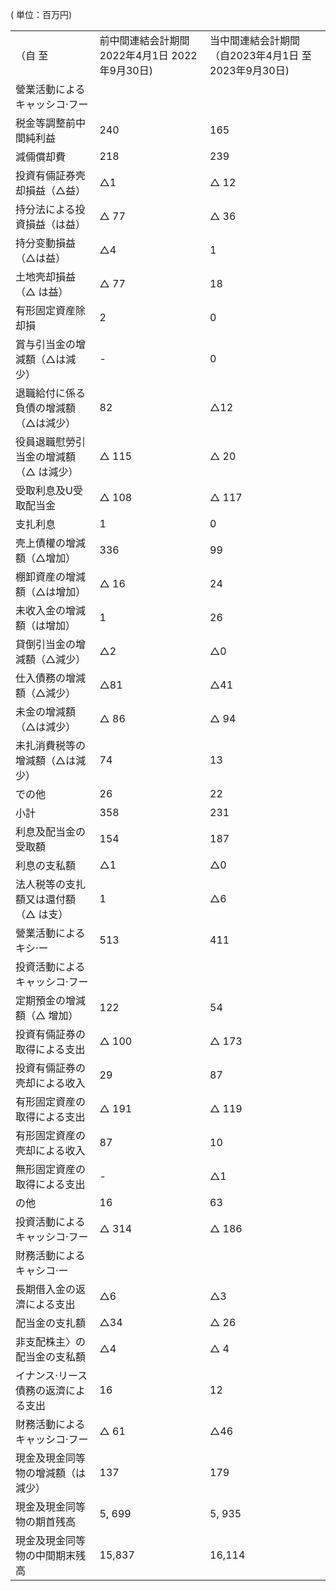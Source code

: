 ( 単位：百万円)  


<html><body><table><tr><td>（自 至</td><td>前中間連結会計期間 2022年4月1日 2022年9月30日)</td><td>当中間連結会計期間 （自2023年4月1日 至 2023年9月30日)</td></tr><tr><td>營業活動によるキャッシコ·フー</td><td></td><td></td></tr><tr><td>税金等調整前中間純利益</td><td>240</td><td>165</td></tr><tr><td>減倆償却費</td><td>218</td><td>239</td></tr><tr><td>投資有倆証券壳却損益（△益）</td><td>△1</td><td>△ 12</td></tr><tr><td>持分法による投資損益（は益）</td><td>△ 77</td><td>△ 36</td></tr><tr><td>持分变動損益（△は益）</td><td>△4</td><td>1</td></tr><tr><td>土地壳却損益（△ は益）</td><td>△ 77</td><td>18</td></tr><tr><td>有形固定資産除却損</td><td>2</td><td>0</td></tr><tr><td>賞与引当金の增減額（△は減少）</td><td>-</td><td>0</td></tr><tr><td>退職給付に係る負債の增減額（△は減少）</td><td>82</td><td>△12</td></tr><tr><td>役員退職慰勞引当金の增減額（△ は減少）</td><td>△ 115</td><td>△ 20</td></tr><tr><td>受取利息及U受取配当金</td><td>△ 108</td><td>△ 117</td></tr><tr><td>支扎利息</td><td>1</td><td>0</td></tr><tr><td>壳上債權の增減額（△增加）</td><td>336</td><td>99</td></tr><tr><td>棚卸資産の增減額（△は增加）</td><td>△ 16</td><td>24</td></tr><tr><td>未收入金の增減額（は增加）</td><td>1</td><td>26</td></tr><tr><td>貸倒引当金の增減額（△減少）</td><td>△2</td><td>△0</td></tr><tr><td>仕入債務の增減額（△減少）</td><td>△81</td><td>△41</td></tr><tr><td>未金の增減額（△は減少）</td><td>△ 86</td><td>△ 94</td></tr><tr><td>未扎消費税等の增減額（△は減少）</td><td>74</td><td>13</td></tr><tr><td>での他</td><td> 26</td><td> 22</td></tr><tr><td>小計</td><td>358</td><td>231</td></tr><tr><td>利息及配当金の受取額</td><td>154</td><td>187</td></tr><tr><td>利息の支私額</td><td>△1</td><td>△0</td></tr><tr><td>法人税等の支扎額又は還付額（△ は支）</td><td>1</td><td>△6</td></tr><tr><td>營業活動によるキシ·ー</td><td>513</td><td>411</td></tr><tr><td>投資活動によるキャッシコ·フー</td><td></td><td></td></tr><tr><td>定期預金の增減額（△ 增加）</td><td> 122</td><td> 54</td></tr><tr><td>投資有倆証券の取得による支出</td><td>△ 100</td><td>△ 173</td></tr><tr><td>投資有倆証券の壳却による收入</td><td>29</td><td>87</td></tr><tr><td>有形固定資産の取得による支出</td><td>△ 191</td><td>△ 119</td></tr><tr><td>有形固定資産の壳却による收入</td><td>87</td><td>10</td></tr><tr><td>無形固定資産の取得による支出</td><td>-</td><td>△1</td></tr><tr><td>の他</td><td>16</td><td>63</td></tr><tr><td>投資活動によるキャッシコ·フー</td><td>△ 314</td><td>△ 186</td></tr><tr><td>財務活動によるキャシコ·ー</td><td></td><td></td></tr><tr><td>長期借入金の返濟による支出</td><td>△6</td><td>△3</td></tr><tr><td>配当金の支扎額</td><td>△34</td><td>△ 26</td></tr><tr><td>非支配株主〉の配当金の支私額</td><td>△4</td><td>△ 4</td></tr><tr><td>イナンス·リース債務の返濟による支出</td><td>16</td><td>12</td></tr><tr><td>財務活動によるキャッシコ·フー</td><td>△ 61</td><td>△46</td></tr><tr><td>現金及現金同等物の增減額（は減少）</td><td>137</td><td>179</td></tr><tr><td>現金及現金同等物の期首残高</td><td>5, 699</td><td>5, 935</td></tr><tr><td>現金及現金同等物の中間期末残高</td><td>15,837</td><td>16,114</td></tr></table></body></html>  